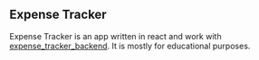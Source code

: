 ## Expense Tracker

Expense Tracker is an app written in react and work with [expense_tracker_backend](http://github.com/akrami/expense_tracker_backend).
It is mostly for educational purposes.